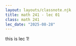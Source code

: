 ```yaml
---
layout: layouts/classnote.njk
title: math 241 - lec 01
class: math 241
lec_date: "2025-08-28"
---
```


this is lec 1!
